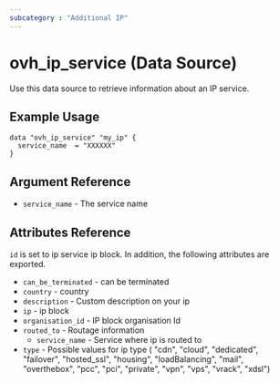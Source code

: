 ```yaml
---
subcategory : "Additional IP"
---
```


# ovh_ip_service (Data Source)

Use this data source to retrieve information about an IP service.

## Example Usage

```hcl
data "ovh_ip_service" "my_ip" {
  service_name  = "XXXXXX"
}
```

## Argument Reference

* `service_name` - The service name

## Attributes Reference

`id` is set to ip service ip block. In addition, the following attributes are exported.

* `can_be_terminated` - can be terminated
* `country` - country
* `description` - Custom description on your ip
* `ip` - ip block
* `organisation_id` - IP block organisation Id
* `routed_to` - Routage information
   * `service_name` - Service where ip is routed to
* `type` - Possible values for ip type (    "cdn", "cloud", "dedicated", "failover", "hosted_ssl", "housing", "loadBalancing", "mail", "overthebox", "pcc", "pci", "private", "vpn", "vps", "vrack", "xdsl")
